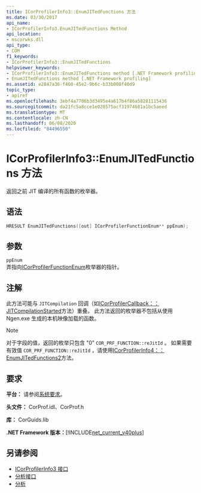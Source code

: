 ```yaml
---
title: ICorProfilerInfo3::EnumJITedFunctions 方法
ms.date: 03/30/2017
api_name:
- ICorProfilerInfo3.EnumJITedFunctions Method
api_location:
- mscorwks.dll
api_type:
- COM
f1_keywords:
- ICorProfilerInfo3::EnumJITedFunctions
helpviewer_keywords:
- ICorProfilerInfo3::EnumJITedFunctions method [.NET Framework profiling]
- EnumJITedFunctions method [.NET Framework profiling]
ms.assetid: e2847a36-f460-45e2-9b6c-b33b008f40d9
topic_type:
- apiref
ms.openlocfilehash: 3ebf4a7706b3d3495e4a617b4f86a50281115436
ms.sourcegitcommit: da21fc5a8cce1e028575acf31974681a1bc5aeed
ms.translationtype: MT
ms.contentlocale: zh-CN
ms.lasthandoff: 06/08/2020
ms.locfileid: "84496550"
---
```

# <a name="icorprofilerinfo3enumjitedfunctions-method"></a>ICorProfilerInfo3::EnumJITedFunctions 方法
返回之前 JIT 编译的所有函数的枚举器。  
  
## <a name="syntax"></a>语法  
  
```cpp  
HRESULT EnumJITedFunctions([out] ICorProfilerFunctionEnum** ppEnum);  
```  
  
## <a name="parameters"></a>参数  
 `ppEnum`  
 弄指向[ICorProfilerFunctionEnum](icorprofilerfunctionenum-interface.md)枚举器的指针。  
  
## <a name="remarks"></a>注解  
 此方法可能与 `JITCompilation` 回调（如[ICorProfilerCallback：： JITCompilationStarted](icorprofilercallback-jitcompilationstarted-method.md)方法）重叠。 此方法返回的枚举器不包括从使用 Ngen.exe 生成的本机映像加载的函数。  
  
> [!NOTE]
> 对于字段的值，返回的枚举只包含 "0" `COR_PRF_FUNCTION::reJitId` 。  如果需要有效值 `COR_PRF_FUNCTION::reJitId` ，请使用[ICorProfilerInfo4：： EnumJITedFunctions2](icorprofilerinfo4-enumjitedfunctions2-method.md)方法。  
  
## <a name="requirements"></a>要求  
 **平台：** 请参阅[系统要求](../../get-started/system-requirements.md)。  
  
 **头文件：** CorProf.idl、CorProf.h  
  
 **库：** CorGuids.lib  
  
 **.NET Framework 版本：**[!INCLUDE[net_current_v40plus](../../../../includes/net-current-v40plus-md.md)]  
  
## <a name="see-also"></a>另请参阅

- [ICorProfilerInfo3 接口](icorprofilerinfo3-interface.md)
- [分析接口](profiling-interfaces.md)
- [分析](index.md)
